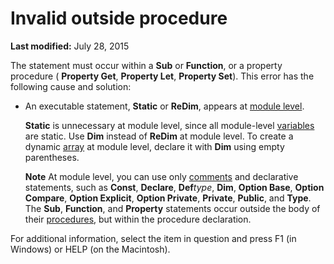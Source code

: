 
# Invalid outside procedure

 **Last modified:** July 28, 2015

The statement must occur within a  **Sub** or **Function**, or a property procedure ( **Property Get**,  **Property Let**,  **Property Set**). This error has the following cause and solution:




- An executable statement,  **Static** or **ReDim**, appears at  [module level](b8bdf64f-5920-1ae9-16d0-b26d09524a30.md).
    
     **Static** is unnecessary at module level, since all module-level [variables](b8bdf64f-5920-1ae9-16d0-b26d09524a30.md) are static. Use **Dim** instead of **ReDim** at module level. To create a dynamic [array](b8bdf64f-5920-1ae9-16d0-b26d09524a30.md) at module level, declare it with **Dim** using empty parentheses.
    
     **Note**  At module level, you can use only  [comments](b8bdf64f-5920-1ae9-16d0-b26d09524a30.md) and declarative statements, such as **Const**,  **Declare**,  **Def**_type_,  **Dim**,  **Option Base**,  **Option Compare**,  **Option Explicit**,  **Option Private**,  **Private**,  **Public**, and  **Type**. The  **Sub**,  **Function**, and  **Property** statements occur outside the body of their [procedures](b8bdf64f-5920-1ae9-16d0-b26d09524a30.md), but within the procedure declaration.

For additional information, select the item in question and press F1 (in Windows) or HELP (on the Macintosh).
